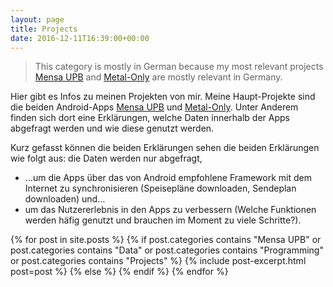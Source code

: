 ```yaml
---
layout: page
title: Projects
date: 2016-12-11T16:39:00+00:00
---
```


> This category is mostly in German because my most relevant projects [Mensa UPB](/mensaupb) and [Metal-Only](/metal-only) are mostly relevant in Germany.

Hier gibt es Infos zu meinen Projekten von mir. Meine Haupt-Projekte sind die 
beiden Android-Apps [Mensa UPB](/mensaupb) und [Metal-Only](/metal-only). 
Unter Anderem finden sich dort eine Erklärungen, welche Daten innerhalb der 
Apps abgefragt werden und wie diese genutzt werden.

Kurz gefasst können die beiden Erklärungen sehen die beiden Erklärungen wie 
folgt aus: die Daten werden nur abgefragt, 

 * …um die Apps über das von Android empfohlene Framework mit dem Internet zu 
   synchronisieren (Speisepläne downloaden, Sendeplan downloaden) und…
 * um das Nutzererlebnis in den Apps zu verbessern (Welche Funktionen werden 
   häfig genutzt und brauchen im Moment zu viele Schritte?).

{% for post in site.posts %}
  {% if    post.categories contains "Mensa UPB"
        or post.categories contains "Data"
        or post.categories contains "Programming"
        or post.categories contains "Projects"
  %}
    {% include post-excerpt.html post=post %}
  {% else %}
  {% endif %}
{% endfor %}
